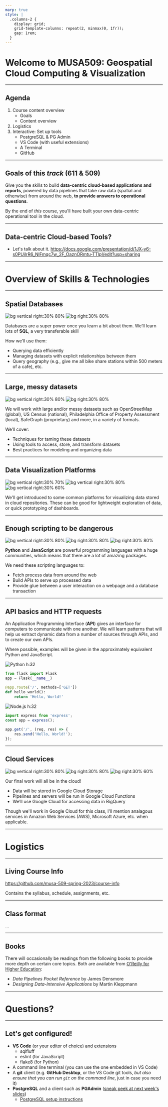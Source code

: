 ```yaml
---
marp: true
style: |
  .columns-2 {
    display: grid;
    grid-template-columns: repeat(2, minmax(0, 1fr));
    gap: 1rem;
  }
---
```


# Welcome to MUSA509: Geospatial Cloud Computing & Visualization

---

## Agenda

1.  Course content overview
    - Goals
    - Content overview
1.  Logistics
1.  Interactive: Set up tools
    - PostgreSQL & PG Admin
    - VS Code (with useful extensions)
    - A Terminal
    - GitHub

---

## Goals of this _track_ (611 & 509)

Give you the skills to build **data-centric cloud-based applications and reports**, powered by data pipelines that take raw data (spatial and otherwise) from around the web, **to provide answers to operational questions**.

By the end of _this_ course, you'll have built your own data-centric operational tool in the cloud.

---

## Data-centric Cloud-based Tools?

- Let's talk about it.
  https://docs.google.com/presentation/d/1JX-y6-s0PUilrR6_NlFmqc7w_2F_OaznORmtu-TTlpI/edit?usp=sharing

---

# Overview of Skills & Technologies

---

## Spatial Databases

![bg vertical right:30% 80%](PostgreSQL_logo.webp)
![bg right:30% 80%](PostGIS_logo.png)

Databases are a super power once you learn a bit about them. We’ll learn lots of **SQL**, a very transferable skill

How we’ll use them:
- Querying data efficiently
- Managing datasets with explicit relationships between them
- Query geography (e.g., give me all bike share stations within 500 meters of a cafe), etc.

---

## Large, messy datasets

![bg vertical right:30% 80%](dbt-signature_tm.png)
![bg right:30% 80%](GoogleBigQuery_logo.png)

We will work with large and/or messy datasets such as OpenStreetMap (global), US Census (national), Philadelphia Office of Property Assessment (local), SafeGraph (proprietary) and more, in a variety of formats.

We’ll cover:
- Techniques for taming these datasets
- Using tools to access, store, and transform datasets
- Best practices for modeling and organizing data

---

## Data Visualization Platforms

![bg vertical right:30% 70%](Carto_logo.png)
![bg vertical right:30% 80%](Metabase_logo.png)
![bg vertical right:30% 60%](Redash_logo.png)

We'll get introduced to some common platforms for visualizing data stored in cloud repositories. These can be good for lightweight exploration of data, or quick prototyping of dashboards.

---

## Enough scripting to be dangerous

![bg vertical right:30% 80%](Python_logo.png)
![bg right:30% 80%](Node.js_logo.png)
![bg right:30% 80%](GoogleCloudFunctions_logo.png)

**Python** and **JavaScript** are powerful programming languages with a huge communities, which means that there are a lot of amazing packages.

We need these scripting languages to:
- Fetch process data from around the web
- Build APIs to serve up processed data
- Provide glue between a user interaction on a webpage and a database transaction

---

## API basics and HTTP requests

An Application Programming Interface (**API**) gives an interface for computers to communicate with one another. We will learn patterns that will help us extract dynamic data from a number of sources through APIs, and to create our own APIs.

Where possible, examples will be given in the approximately equivalent Python and JavaScript.

<div class="columns-2">
<div>

![Python h:32](Python_icon.png)

```py
from flask import Flask
app = Flask(__name__)

@app.route('/', methods=['GET'])
def hello_world():
    return 'Hello, World!'
```
</div>

<div>

![Node.js h:32](Node.js_icon.png)

```js
import express from 'express';
const app = express();
  
app.get('/', (req, res) => {
    res.send('Hello, World!');
});
```
</div>

---

## Cloud Services

![bg vertical right:30% 80%](GoogleCloudPlatform_logo.png)
![bg right:30% 80%](MicrosoftAzure_logo.png)
![bg right:30% 60%](AmazonWebServices_logo.png)

Our final work will all be in the cloud!

- Data will be stored in Google Cloud Storage
- Pipelines and servers will be run in Google Cloud Functions
- We’ll use Google Cloud for accessing data in BigQuery

Though we'll work in Google Cloud for this class, I'll mention analagous services in Amazon Web Services (AWS), Microsoft Azure, etc. when applicable.

---

# Logistics

---

## Living Course Info

https://github.com/musa-509-spring-2023/course-info

Contains the syllabus, schedule, assignments, etc.

---

## Class format

...

---

## Books

There will occasionally be readings from the following books to provide more depth on certain core topics. Both are available from [O'Reilly for Higher Education](http://pwp.library.upenn.edu.proxy.library.upenn.edu/loggedin/pwp/pw-oreilly.html):
  - _Data Pipelines Pocket Reference_ by James Densmore
  - _Designing Data-Intensive Applications_ by Martin Kleppmann

---

# Questions?

---

## Let's get configured!

- **VS Code** (or your editor of choice) and extensions
  - sqlfluff
  - eslint (for JavaScript)
  - flake8 (for Python)
- A command line terminal (you can use the one embedded in VS Code)
- A **git** client (e.g. **GitHub Desktop**, or the VS Code git tools, _but also ensure that you can run `git` on the command line_, just in case you need it)
- **PostgreSQL** and a client such as **PGAdmin** ([sneak peek at next week's slides](https://docs.google.com/presentation/d/1v-nMrK1-xhoOSA4Euq3B5xq6pSm0uv-D_485J4d_yZo/edit#slide=id.g1d409c96e66_0_0))
  - [PostgreSQL setup instructions](ex_postgres.md)
